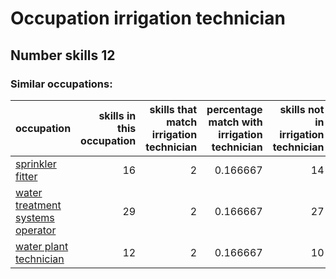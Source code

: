 # Occupation irrigation technician
## Number skills 12
### Similar occupations:
| occupation                                                              |   skills in this occupation |   skills that match irrigation technician |   percentage match with irrigation technician |   skills not in irrigation technician |
|:------------------------------------------------------------------------|----------------------------:|------------------------------------------:|----------------------------------------------:|--------------------------------------:|
| [sprinkler fitter](sprinkler_fitter.md)                                 |                          16 |                                         2 |                                      0.166667 |                                    14 |
| [water treatment systems operator](water_treatment_systems_operator.md) |                          29 |                                         2 |                                      0.166667 |                                    27 |
| [water plant technician](water_plant_technician.md)                     |                          12 |                                         2 |                                      0.166667 |                                    10 |
